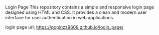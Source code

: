 Login Page
This repository contains a simple and responsive login page designed using HTML and CSS. It provides a clean and modern user interface for user authentication in web applications.


login page url;
https://popinzz9609.github.io/login_page/
